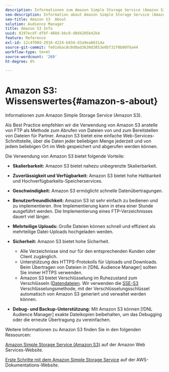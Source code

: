 ```yaml
---
description: Informationen zum Amazon Simple Storage Service (Amazon S3).
seo-description: Information about Amazon Simple Storage Service (Amazon S3).
seo-title: Amazon S3  About
solution: Audience Manager
title: Amazon S3 Info
uuid: 8197ecdf-df8f-488d-bbc0-d8d4205b42b4
feature: Reference
exl-id: 12c4f00d-2916-4224-b834-d3a9ea86314a
source-git-commit: fe01ebac8c0d0ad3630d3853e0bf32f0b00f6a44
workflow-type: tm+mt
source-wordcount: '269'
ht-degree: 0%

---
```


# Amazon S3: Wissenswertes{#amazon-s-about}

Informationen zum Amazon Simple Storage Service (Amazon S3).

Als Best Practice empfehlen wir die Verwendung von Amazon S3 anstelle von FTP als Methode zum Abrufen von Dateien von und zum Bereitstellen von Dateien für Partner. Amazon S3 bietet eine einfache Web-Services-Schnittstelle, über die Daten jeder beliebigen Menge jederzeit und von jedem beliebigen Ort im Web gespeichert und abgerufen werden können.

Die Verwendung von Amazon S3 bietet folgende Vorteile:

* **Skalierbarkeit:** Amazon S3 bietet nahezu unbegrenzte Skalierbarkeit.
* **Zuverlässigkeit und Verfügbarkeit:** Amazon S3 bietet hohe Haltbarkeit und Hochverfügbarkeits-Speicherservices.
* **Geschwindigkeit:** Amazon S3 ermöglicht schnelle Datenübertragungen.
* **Benutzerfreundlichkeit:** Amazon S3 ist sehr einfach zu bedienen und zu implementieren. Ihre Implementierung kann in etwa einer Stunde ausgeführt werden. Die Implementierung eines FTP-Verzeichnisses dauert viel länger.
* **Mehrteilige Uploads:** Große Dateien können schnell und effizient als mehrteilige Datei-Uploads hochgeladen werden.
* **Sicherheit:** Amazon S3 bietet hohe Sicherheit.

   * Alle Verzeichnisse sind nur für den entsprechenden Kunden oder Client zugänglich.
   * Unterstützung des HTTPS-Protokolls für Uploads und Downloads. Beim Übertragen von Dateien in [!DNL Audience Manager] sollten Sie immer HTTPS verwenden.
   * Amazon S3 bietet Verschlüsselung im Ruhezustand zum Verschlüsseln ([&#x200B; Datendateien](../integration/receiving-audience-data/batch-outbound-transfers/outbound-file-name-contents.md). Wir verwenden die [SSE-S3](https://docs.aws.amazon.com/AmazonS3/latest/dev/serv-side-encryption.html) Verschlüsselungsmethode, mit der Verschlüsselungsschlüssel automatisch von Amazon S3 generiert und verwaltet werden können.

* **Debug- und Backup-Unterstützung:** Mit Amazon S3 können [!DNL Audience Manager] exakte Dateikopien beibehalten, um das Debugging oder die erneute Übertragung zu vereinfachen.

Weitere Informationen zu Amazon S3 finden Sie in den folgenden Ressourcen:

[Amazon Simple Storage Service (Amazon S3)](https://aws.amazon.com/s3/) auf der Amazon Web Services-Website.

[Erste Schritte mit dem Amazon Simple Storage Service](https://docs.aws.amazon.com/AmazonS3/latest/gsg/GetStartedWithS3.html) auf der AWS-Dokumentations-Website.
